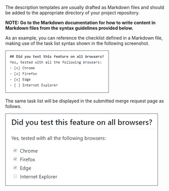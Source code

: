 


The description templates are usually drafted as Markdown files
and should be added to the appropriate directory of your project repository.

**NOTE: Go to the Markdown documentation for how to write content in Markdown files from the syntax guidelines provided below.**

As an example, you can reference the checklist defined in a Markdown file,
making use of the task list syntax shown in the following screenshot.


![xxx](https://raw.githubusercontent.com/ChickenKyiv/awesome-git-article/master/img/PR/template/Testing-Features-MD.png)

The same task list will be displayed in the submitted merge request page as follows.


![xxx](https://raw.githubusercontent.com/ChickenKyiv/awesome-git-article/master/img/PR/template/Testing-Features-PR.png)
